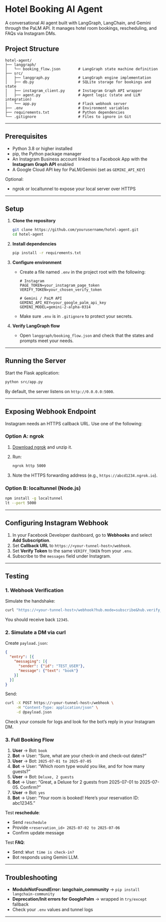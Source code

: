 # Hotel Booking AI Agent

A conversational AI agent built with LangGraph, LangChain, and Gemini through the PaLM API. It manages hotel room bookings, rescheduling, and FAQs via Instagram DMs.

## Project Structure

```
hotel-agent/
├── langgraph/
│   └── booking_flow.json        # LangGraph state machine definition
├── src/
│   ├── langgraph.py             # LangGraph engine implementation
│   ├── db.py                    # SQLite storage for bookings and state
│   ├── instagram_client.py      # Instagram Graph API wrapper
│   ├── agent.py                 # Agent logic (state and LLM integration)
│   └── app.py                   # Flask webhook server
├── .env                         # Environment variables
├── requirements.txt             # Python dependencies
└── .gitignore                   # Files to ignore in Git
```

---

## Prerequisites

* Python 3.8 or higher installed
* pip, the Python package manager
* An Instagram Business account linked to a Facebook App with the **Instagram Graph API** enabled
* A Google Cloud API key for PaLM/Gemini (set as `GEMINI_API_KEY`)

Optional:

* ngrok or localtunnel to expose your local server over HTTPS

---

## Setup

1. **Clone the repository**

   ```bash
   git clone https://github.com/yourusername/hotel-agent.git
   cd hotel-agent
   ```

2. **Install dependencies**

   ```bash
   pip install -r requirements.txt
   ```

3. **Configure environment**

   * Create a file named `.env` in the project root with the following:

     ```dotenv
     # Instagram
     PAGE_TOKEN=your_instagram_page_token
     VERIFY_TOKEN=your_chosen_verify_token

     # Gemini / PaLM API
     GEMINI_API_KEY=your_google_palm_api_key
     GEMINI_MODEL=gemini-2-alpha-0314
     ```
   * Make sure `.env` is in `.gitignore` to protect your secrets.

4. **Verify LangGraph flow**

   * Open `langgraph/booking_flow.json` and check that the states and prompts meet your needs.

---

## Running the Server

Start the Flask application:

```bash
python src/app.py
```

By default, the server listens on `http://0.0.0.0:5000`.

---

## Exposing Webhook Endpoint

Instagram needs an HTTPS callback URL. Use one of the following:

### Option A: ngrok

1. [Download ngrok](https://ngrok.com/download) and unzip it.
2. Run:

   ```bash
   ngrok http 5000
   ```
3. Note the HTTPS forwarding address (e.g., `https://abcd1234.ngrok.io`).

### Option B: localtunnel (Node.js)

```bash
npm install -g localtunnel
lt --port 5000
```

---

## Configuring Instagram Webhook

1. In your Facebook Developer dashboard, go to **Webhooks** and select **Add Subscription**.
2. Set **Callback URL** to `https://<your-tunnel-host>/webhook`.
3. Set **Verify Token** to the same `VERIFY_TOKEN` from your `.env`.
4. Subscribe to the `messages` field under Instagram.

---

## Testing

### 1. Webhook Verification

Simulate the handshake:

```bash
curl "https://<your-tunnel-host>/webhook?hub.mode=subscribe&hub.verify_token=my_chosen_token&hub.challenge=12345"
```

You should receive back `12345`.

### 2. Simulate a DM via curl

Create `payload.json`:

```json
{
  "entry": [{
    "messaging": [{
      "sender": {"id": "TEST_USER"},
      "message": {"text": "book"}
    }]
  }]
}
```

Send:

```bash
curl -X POST https://<your-tunnel-host>/webhook \
     -H "Content-Type: application/json" \
     -d @payload.json
```

Check your console for logs and look for the bot’s reply in your Instagram DM.

### 3. Full Booking Flow

1. **User** → Bot: `book`
2. **Bot** → User: “Sure, what are your check-in and check-out dates?”
3. **User** → Bot: `2025-07-01 to 2025-07-05`
4. **Bot** → User: “Which room type would you like, and for how many guests?”
5. **User** → Bot: `Deluxe, 2 guests`
6. **Bot** → User: “Great, a Deluxe for 2 guests from 2025-07-01 to 2025-07-05. Confirm?”
7. **User** → Bot: `yes`
8. **Bot** → User: “Your room is booked! Here’s your reservation ID: abc12345.”

Test **reschedule**:

* Send `reschedule`
* Provide `<reservation_id> 2025-07-02 to 2025-07-06`
* Confirm update message

Test **FAQ**:

* Send: `What time is check-in?`
* Bot responds using Gemini LLM.

---

## Troubleshooting

* **ModuleNotFoundError: langchain_community** → `pip install langchain-community`
* **Deprecation/Init errors for GooglePalm** → wrapped in `try/except` fallback
* Check your `.env` values and tunnel logs

---
